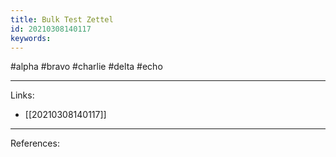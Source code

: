 ```yaml
---
title: Bulk Test Zettel
id: 20210308140117
keywords:
---
```

#alpha #bravo #charlie #delta #echo

---
Links:

- [[20210308140117]]

---
References:
